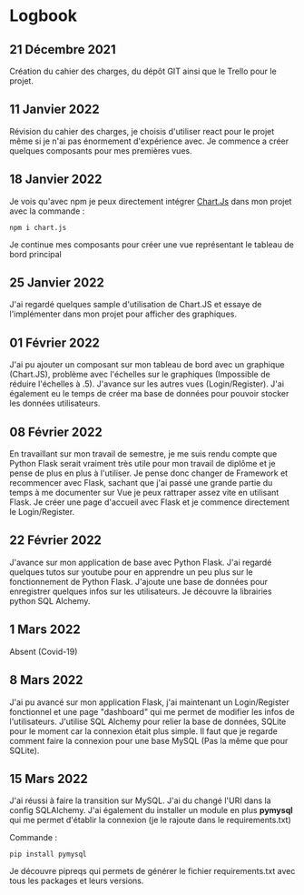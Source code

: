 # Logbook

## 21 Décembre 2021
Création du cahier des charges, du dépôt GIT ainsi que le Trello pour le projet.
## 11 Janvier 2022
Révision du cahier des charges, je choisis d'utiliser react pour le projet même si je n'ai pas énormement d'expérience avec. Je commence a créer quelques composants pour mes premières vues.
## 18 Janvier 2022
Je vois qu'avec npm je peux directement intégrer [Chart.Js](https://www.npmjs.com/package/chart.js) dans mon projet avec la commande : 
```
npm i chart.js
```
Je continue mes composants pour créer une vue représentant le tableau de bord principal
## 25 Janvier 2022
J'ai regardé quelques sample d'utilisation de Chart.JS et essaye de l'implémenter dans mon projet pour afficher des graphiques.

## 01 Février 2022
J'ai pu ajouter un composant sur mon tableau de bord avec un graphique (Chart.JS), problème avec l'échelles sur le graphiques (Impossible de réduire l'échelles à .5). J'avance sur les autres vues (Login/Register). J'ai également eu le temps de créer ma base de données pour pouvoir stocker les données utilisateurs.

## 08 Février 2022
En travaillant sur mon travail de semestre, je me suis rendu compte que Python Flask serait vraiment très utile pour mon travail de diplôme et je pense de plus en plus à l'utiliser. Je pense donc changer de Framework et recommencer avec Flask, sachant que j'ai passé une grande partie du temps à me documenter sur Vue je peux rattraper assez vite en utilisant Flask. Je créer une page d'accueil avec Flask et je commence directement le Login/Register.

## 22 Février 2022
J'avance sur mon application de base avec Python Flask. J'ai regardé quelques tutos sur youtube pour en apprendre un peu plus sur le fonctionnement de Python Flask. J'ajoute une base de données pour enregistrer quelques infos sur les utilisateurs. Je découvre la librairies python SQL Alchemy.

## 1 Mars 2022 
Absent (Covid-19)

## 8 Mars 2022
J'ai pu avancé sur mon application Flask, j'ai maintenant un Login/Register fonctionnel et une page "dashboard" qui me permet de modifier les infos de l'utilisateurs. J'utilise SQL Alchemy pour relier la base de données, SQLite pour le moment car la connexion était plus simple. Il faut que je regarde comment faire la connexion pour une base MySQL (Pas la même que pour SQLite).

## 15 Mars 2022
J'ai réussi à faire la transition sur MySQL. J'ai du changé l'URI dans la config SQLAlchemy. J'ai également du installer un module en plus **pymysql** qui me permet d'établir la connexion (je le rajoute dans le requirements.txt)
 
Commande : 
```
pip install pymysql
```

Je découvre pipreqs qui permets de générer le fichier requirements.txt avec tous les packages et leurs versions.